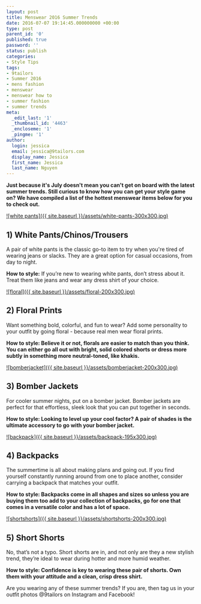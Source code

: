 ```yaml
---
layout: post
title: Menswear 2016 Summer Trends
date: 2016-07-07 19:14:45.000000000 +00:00
type: post
parent_id: '0'
published: true
password: ''
status: publish
categories:
- Style Tips
tags:
- 9tailors
- Summer 2016
- mens fashion
- menswear
- menswear how to
- summer fashion
- summer trends
meta:
  _edit_last: '1'
  _thumbnail_id: '4463'
  _encloseme: '1'
  _pingme: '1'
author:
  login: jessica
  email: jessica@9tailors.com
  display_name: Jessica
  first_name: Jessica
  last_name: Nguyen
---
```

**Just because it's July doesn't mean you can't get on board with the latest summer trends. Still curious to know how you can get your style game on? We have compiled a list of the hottest menswear items below for you to check out.**

[![white pants]({{ site.baseurl }}/assets/white-pants-300x300.jpg)](http://blog.9tailors.com/uploads/white-pants.jpg)

## 1) White Pants/Chinos/Trousers

A pair of white pants is the classic go-to item to try when you're tired of wearing jeans or slacks. They are a great option for casual occasions, from day to night.

**How to style:** If you’re new to wearing white pants, don’t stress about it. Treat them like jeans and wear any dress shirt of your choice.

[![floral]({{ site.baseurl }}/assets/floral-200x300.jpg)](http://blog.9tailors.com/uploads/floral.jpg)

## 2) Floral Prints

Want something bold, colorful, and fun to wear? Add some personality to your outfit by going floral - because real men wear floral prints.

****How to style:** Believe it or not, florals are easier to match than you think. You can either go all out with bright, solid colored shorts or dress more subtly in something more neutral-toned, like khakis.**

[![bomberjacket]({{ site.baseurl }}/assets/bomberjacket-200x300.jpg)](http://blog.9tailors.com/uploads/bomberjacket.jpg)

## 3) Bomber Jackets

For cooler summer nights, put on a bomber jacket. Bomber jackets are perfect for that effortless, sleek look that you can put together in seconds.

****How to style:** Looking to level up your cool factor? A pair of shades is the ultimate accessory to go with your bomber jacket.**

[![backpack]({{ site.baseurl }}/assets/backpack-195x300.jpg)](http://blog.9tailors.com/uploads/backpack.jpg)

## 4) Backpacks

The summertime is all about making plans and going out. If you find yourself constantly running around from one to place another, consider carrying a backpack that matches your outfit.

****How to style:** Backpacks come in all shapes and sizes so unless you are buying them too add to your collection of backpacks, go for one that comes in a versatile color and has a lot of space.**

[![shortshorts]({{ site.baseurl }}/assets/shortshorts-200x300.jpg)](http://blog.9tailors.com/uploads/shortshorts.jpg)

## 5) Short Shorts

No, that’s not a typo. Short shorts are in, and not only are they a new stylish trend, they’re ideal to wear during hotter and more humid weather.

****How to style:** Confidence is key to wearing these pair of shorts. Own them with your attitude and a clean, crisp dress shirt.**

Are you wearing any of these summer trends? If you are, then tag us in your outfit photos @9tailors on Instagram and Facebook!